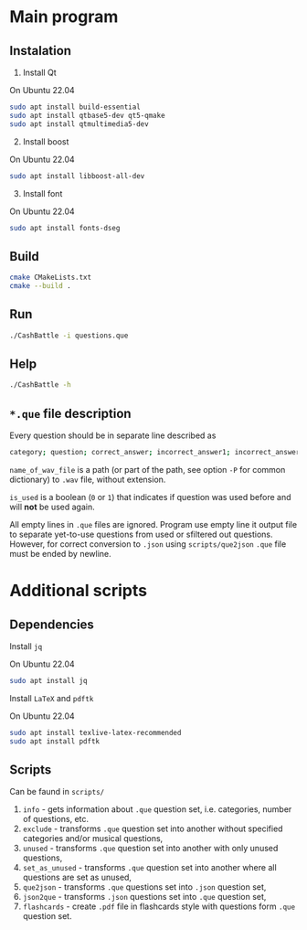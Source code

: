 # Main program

## Instalation

1. Install Qt

On Ubuntu 22.04
```bash
sudo apt install build-essential
sudo apt install qtbase5-dev qt5-qmake
sudo apt install qtmultimedia5-dev
```

2. Install boost

On Ubuntu 22.04
```bash
sudo apt install libboost-all-dev
```

3. Install font

On Ubuntu 22.04
```bash
sudo apt install fonts-dseg
```

## Build 
```bash
cmake CMakeLists.txt 
cmake --build .
```

## Run
```bash
./CashBattle -i questions.que
```

## Help
```bash
./CashBattle -h
```

## `*.que` file description
Every question should be in separate line described as
```bash
category; question; correct_answer; incorrect_answer1; incorrect_answer2; incorrect_answer3; name_of_wav_file; is_used; comment
```
`name_of_wav_file` is a path (or part of the path, see option `-P` for common dictionary) to `.wav` file, without extension.

`is_used` is a boolean (`0` or `1`) that indicates if question was used before and will **not** be used again.

All empty lines in `.que` files are ignored. Program use empty line it output file to separate yet-to-use questions from used or sfiltered out questions. However, for correct conversion to `.json` using `scripts/que2json` `.que` file must be ended by newline.

# Additional scripts

## Dependencies
Install `jq`

On Ubuntu 22.04
```bash
sudo apt install jq
```

Install `LaTeX` and `pdftk`

On Ubuntu 22.04
```bash
sudo apt install texlive-latex-recommended
sudo apt install pdftk
```

## Scripts
Can be faund in `scripts/`
1. `info` - gets information about `.que` question set, i.e. categories, number of questions, etc.
2. `exclude` - transforms `.que` question set into another without specified categories and/or musical questions,
3. `unused` - transforms `.que` question set into another with only unused questions,
4. `set_as_unused` - transforms `.que` question set into another where all questions are set as unused,
5. `que2json` - transforms `.que` questions set into `.json` question set,
6. `json2que` - transforms `.json` questions set into `.que` question set,
7. `flashcards` - create `.pdf` file in flashcards style with questions form `.que` question set.